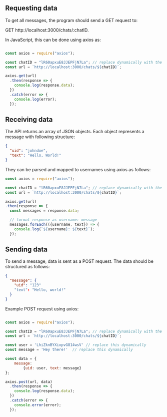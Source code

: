## Requesting data

To get all messages, the program should send a GET request to: 

GET http://localhost:3000/chats/:chatID.

In JavaScript, this can be done using axios as: 

```javascript

const axios = require("axios");

const chatID = "lR60apxuE8JJEPFjN7La"; // replace dynamically with the actual chatID
const url = `http://localhost:3000/chats/${chatID}`;

axios.get(url)
  .then(response => {
    console.log(response.data);
  })
  .catch(error => {
    console.log(error);
  });

```

## Receiving data

The API returns an array of JSON objects. Each object represents a message with following structure:

```json
{
  "uid": "johndoe",
  "text": "Hello, World!"
}
```
They can be parsed and mapped to usernames using axios as follows:

```JavaScript
const axios = require("axios");

const chatID = "lR60apxuE8JJEPFjN7La"; // replace dynamically with the actual chatID
const url = `http://localhost:3000/chats/${chatID}`;

axios.get(url)
.then(response => {
  const messages = response.data;

  // format response as username: message
  messages.forEach(({username, text}) => {
    console.log(`${username}: ${text}`);
  });
```

## Sending data 

To send a message, data is sent as a POST request. The data should be structured as follows:
```json
{
  "message": {
    "uid": "123"
    "text": "Hello, world!"
  }
}
```

Example POST request using axios:

``` JavaScript

const axios = require("axios");

const chatID = "lR60apxuE8JJEPFjN7La"; // replace dynamically with the actual chatID
const url = `http://localhost:3000/chats/${chatID}`;

const user = 'LhiZknBYXixpvG814wsV' // replace this dynamically
const message = 'Hey there!'  // replace this dynamically

const data = {
    message: 
        {uid: user, text: message} 
};

axios.post(url, data)
  .then(response => {
    console.log(response.data);
  })
  .catch(error => {
    console.error(error);
  });

```


